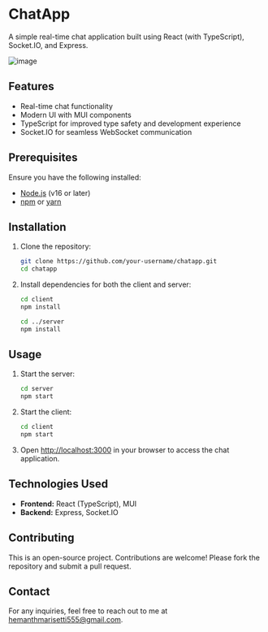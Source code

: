 # ChatApp

A simple real-time chat application built using React (with TypeScript), Socket.IO, and Express.

![image](https://github.com/user-attachments/assets/6f5b6de3-3266-40df-92e8-a2bbbeb5d60c)

## Features
- Real-time chat functionality
- Modern UI with MUI components
- TypeScript for improved type safety and development experience
- Socket.IO for seamless WebSocket communication

## Prerequisites
Ensure you have the following installed:
- [Node.js](https://nodejs.org/) (v16 or later)
- [npm](https://www.npmjs.com/) or [yarn](https://yarnpkg.com/)

## Installation
1. Clone the repository:
   ```bash
   git clone https://github.com/your-username/chatapp.git
   cd chatapp
   ```

2. Install dependencies for both the client and server:
   ```bash
   cd client
   npm install

   cd ../server
   npm install
   ```

## Usage
1. Start the server:
   ```bash
   cd server
   npm start
   ```

2. Start the client:
   ```bash
   cd client
   npm start
   ```

3. Open [http://localhost:3000](http://localhost:3000) in your browser to access the chat application.


## Technologies Used
- **Frontend:** React (TypeScript), MUI
- **Backend:** Express, Socket.IO


## Contributing
This is an open-source project. Contributions are welcome! Please fork the repository and submit a pull request.


## Contact
For any inquiries, feel free to reach out to me at [hemanthmarisetti555@gmail.com](mailto:hemanthmarisetti555@gmail.com).




